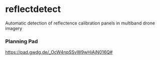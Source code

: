 # reflectdetect
Automatic detection of reflectence calibration panels in multiband drone imagery

### Planning Pad
https://pad.gwdg.de/_OcW4npSSvW9wHiAjN016Q#
